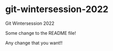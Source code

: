 # git-wintersession-2022
Git Wintersession 2022

Some change to the README file!

Any change that you want!!